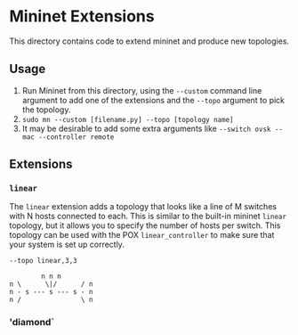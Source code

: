 # Mininet Extensions
This directory contains code to extend mininet and produce new topologies.

## Usage
1. Run Mininet from this directory, using the `--custom` command line argument to add one of the extensions and the `--topo` argument to pick the topology.
2. `sudo mn --custom [filename.py] --topo [topology name]`
3. It may be desirable to add some extra arguments like `--switch ovsk --mac --controller remote`

## Extensions
### `linear`
The `linear` extension adds a topology that looks like a line of M switches with N hosts connected to each.
This is similar to the built-in mininet `linear` topology, but it allows you to specify the number of hosts per switch.
This topology can be used with the POX `linear_controller` to make sure that your system is set up correctly.

```
--topo linear,3,3

        n n n
n \      \|/      / n
n - s --- s --- s - n
n /               \ n
```

### 'diamond`